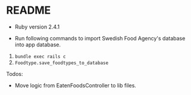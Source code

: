 # README

* Ruby version 2.4.1

* Run following commands to import Swedish Food Agency's database into app database.

1. `bundle exec rails c`
2. `Foodtype.save_foodtypes_to_database`

Todos:
- Move logic from EatenFoodsController to lib files.
